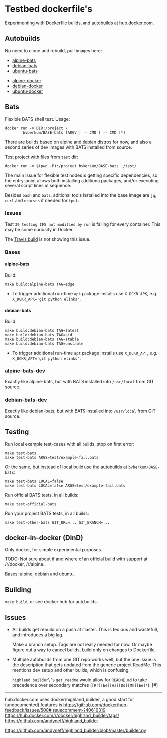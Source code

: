 # Testbed dockerfile's

Experimenting with Dockerfile builds, and autobuilds at hub.docker.com.

## Autobuilds

No need to clone and rebuild, pull images here:

- [alpine-bats](https://hub.docker.com/r/bvberkum/alpine-bats/)
- [debian-bats](https://hub.docker.com/r/bvberkum/debian-bats/)
- [ubuntu-bats](https://hub.docker.com/r/bvberkum/ubuntu-bats/)

* [alpine-docker](https://hub.docker.com/r/bvberkum/alpine-docker/)
* [debian-docker](https://hub.docker.com/r/bvberkum/debian-docker/)
* [ubuntu-docker](https://hub.docker.com/r/bvberkum/ubuntu-docker/)


## Bats

Flexible BATS shell test. Usage:

```
docker run -v DIR:/project \
		bvberkum/BASE-bats [ARGV | -- CMD [ -- CMD ]*]
```

There are builds based on alpine and debian distros for now, and also
a second series of dev images with BATS installed from source.

Test project with files from `test` dir:
```
docker run -v $(pwd -P):/project bvberkum/BASE-bats ./test/
```

The main issue for flexible test nodes is getting specific dependencies, so the
entry-point allows both installing additiona packages, and/or executing several
script lines in sequence.

Besides `bash` and `bats`, aditional tools installed into the base image are
`jq`, `curl` and `ncurses` if needed for ``tput``.


### Issues

Test `39 testing IFS not modified by run` is failing for every container. This
may be some curiosity in Docker.

The [Travis build](https://travis-ci.org/bvberkum/bats) is not showing this
issue.


### Bases

#### alpine-bats
Build:
```
make build:alpine-bats TAG=edge
```

- To trigger additional run-time `apk` package installs use `X_DCKR_APK`, e.g. ``X_DCKR_APK='git python elinks'``.

#### debian-bats
Build:
```
make build:debian-bats TAG=latest
make build:debian-bats TAG=sid
make build:debian-bats TAG=stable
make build:debian-bats TAG=unstable
```

- To trigger additional run-time `apt` package installs use `X_DCKR_APT`, e.g.
	``X_DCKR_APT='git python elinks'``.


### alpine-bats-dev
Exactly like alpine-bats, but with BATS installed into ``/usr/local``
from GIT source.


### debian-bats-dev
Exactly like debian-bats, but with BATS installed into ``/usr/local``
from GIT source.


## Testing
Run local example test-cases with all builds, stop on first error:
```
make test-bats
make test-bats ARGS=test/example-fail.bats
```

Or the same, but instead of local build use the autobuilds at ``bvberkum/BASE-bats``:
```
make test-bats LOCAL=false
make test-bats LOCAL=false ARGS=test/example-fail.bats
```

Run official BATS tests, in all builds:
```
make test-official-bats
```

Run your project BATS tests, in all builds:
```
make test-other-bats GIT_URL=... GIT_BRANCH=...
```


## docker-in-docker (DinD)

Only docker, for simple experimental purposes.

TODO: Not sure about if and where of an official build with support at 
/r/docker, /r/alpine..

Bases: alpine, debian and ubuntu.



## Building
``make build``, or see docker hub for autobuilds.


## Issues
- All builds get rebuild on a push at master. This is tedious and wastefull,
  and introduces a big lag.

  Make a branch setup. Tags are not really needed for now.
  Or maybe figure out a way to cancel builds, build only on changes to
  Dockerfile.

- Multiple autobuilds from one GIT repo works well, but the one issue is the
  description that gets updated from the generic project ReadMe. This mentions
  dev setup and other builds, which is confusing.

  `highland builder`\ 's ``get_readme`` would allow for ``README.md`` to take
  precedence over secondary matches (``[Rr][Ee][Aa][Dd][Mm][Ee]*``). [#]


---

hub.docker.com uses docker/highland_builder, a good start for (undocumented)
features is
<https://github.com/docker/hub-feedback/issues/508#issuecomment-240616319>
<https://hub.docker.com/r/docker/highland_builder/tags/>
<https://github.com/andyneff/highland_builder>

https://github.com/andyneff/highland_builder/blob/master/builder.py
